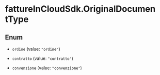# fattureInCloudSdk.OriginalDocumentType

## Enum


* `ordine` (value: `"ordine"`)

* `contratto` (value: `"contratto"`)

* `convenzione` (value: `"convenzione"`)


